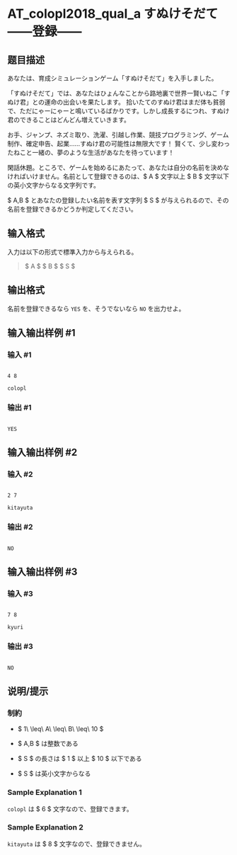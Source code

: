 # AT_colopl2018_qual_a すぬけそだて――登録――

## 题目描述

[problemUrl]: https://atcoder.jp/contests/colopl2018-qual/tasks/colopl2018_qual_a

あなたは、育成シミュレーションゲーム「すぬけそだて」を入手しました。

「すぬけそだて」では、あなたはひょんなことから路地裏で世界一賢いねこ「すぬけ君」との運命の出会いを果たします。 拾いたてのすぬけ君はまだ体も貧弱で、ただにゃーにゃーと鳴いているばかりです。しかし成長するにつれ、すぬけ君のできることはどんどん増えていきます。

お手、ジャンプ、ネズミ取り、洗濯、引越し作業、競技プログラミング、ゲーム制作、確定申告、起業……すぬけ君の可能性は無限大です！ 賢くて、少し変わったねこと一緒の、夢のような生活があなたを待っています！

閑話休題。ところで、ゲームを始めるにあたって、あなたは自分の名前を決めなければいけません。名前として登録できるのは、$ A $ 文字以上 $ B $ 文字以下の英小文字からなる文字列です。

$ A,B $ とあなたの登録したい名前を表す文字列 $ S $ が与えられるので、その名前を登録できるかどうか判定してください。

## 输入格式

入力は以下の形式で標準入力から与えられる。

> $ A $ $ B $ $ S $

## 输出格式

名前を登録できるなら `YES` を、そうでないなら `NO` を出力せよ。

## 输入输出样例 #1

### 输入 #1

```
4 8
colopl
```

### 输出 #1

```
YES
```

## 输入输出样例 #2

### 输入 #2

```
2 7
kitayuta
```

### 输出 #2

```
NO
```

## 输入输出样例 #3

### 输入 #3

```
7 8
kyuri
```

### 输出 #3

```
NO
```

## 说明/提示

### 制約

- $ 1\ \leq\ A\ \leq\ B\ \leq\ 10 $
- $ A,B $ は整数である
- $ S $ の長さは $ 1 $ 以上 $ 10 $ 以下である
- $ S $ は英小文字からなる

### Sample Explanation 1

`colopl` は $ 6 $ 文字なので、登録できます。

### Sample Explanation 2

`kitayuta` は $ 8 $ 文字なので、登録できません。